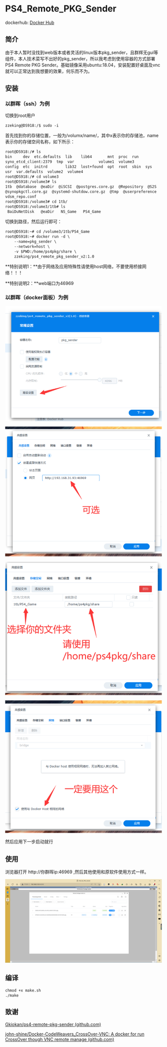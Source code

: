 # PS4_Remote_PKG_Sender

dockerhub: [Docker Hub](https://hub.docker.com/r/zzeking/ps4_remote_pkg_sender_v2)

## 简介

由于本人暂时没找到web版本或者灵活的linux版本pkg_sender，且群辉无gui等组件，本人技术菜写不出好的pkg_sender，所以我考虑到使用容器的方式部署PS4 Remote PKG Sender。基础镜像采用ubuntu:18.04，安装配置好桌面及vnc就可以正常达到我想要的效果，何乐而不为。

## 安装

### 以群晖（ssh）为例

切换到root用户

```
zzeking@DS918:/$ sudo -i
```



首先找到你的存储位置，一般为/volumx/name/，其中x表示你的存储池，name表示你的存储空间名称，如下所示：

```shell
root@DS918:/# ls
bin     dev  etc.defaults  lib    lib64       mnt  proc  run   syno_etcd_client:2379  tmp  var           volume1  volume3
config  etc  initrd        lib32  lost+found  opt  root  sbin  sys                    usr  var.defaults  volume2  volume4
root@DS918:/# cd volume3
root@DS918:/volume3# ls
1tb  @database  @eaDir  @iSCSI  @postgres.core.gz  @Repository  @S2S  @synopkgctl.core.gz  @systemd-shutdow.core.gz  @tmp  @userpreference  vdsm_repo.conf
root@DS918:/volume3# cd 1tb/
root@DS918:/volume3/1tb# ls
 BaiDuNetDisk   @eaDir   NS_Game   PS4_Game

```

切换到路径，然后运行即可：

```shell
root@DS918:~# cd /volume3/1tb/PS4_Game
root@DS918:~# docker run -d \
	--name=pkg_sender \
	--network=host \
	-v $PWD:/home/ps4pkg/share \
	zzeking/ps4_remote_pkg_sender_v2:1.0
```

**特别说明1：**由于网络及应用特殊性请使用host网络，不要使用桥接网络！！！

**特别说明2：**web端口为46969

### 以群晖（docker面板）为例

![image-20221226225932309](README.assets/image-20221226225932309.png)

![image-20221226230020399](README.assets/image-20221226230020399.png)

![image-20221226230201253](README.assets/image-20221226230201253.png)

![image-20221226230321397](README.assets/image-20221226230321397.png)

然后应用下一步启动就行

## 使用

浏览器打开 http://你群晖ip:46969 ,然后其他使用和原软件使用方式一样。

![image-20221226230433774](README.assets/image-20221226230433774.png)

## 编译

```shell
chmod +x make.sh
./make
```

## 致谢

[Gkiokan/ps4-remote-pkg-sender (github.com)](https://github.com/Gkiokan/ps4-remote-pkg-sender)

[john-shine/Docker-CodeWeavers_CrossOver-VNC: A docker for run CrossOver though VNC remote manage (github.com)](https://github.com/john-shine/Docker-CodeWeavers_CrossOver-VNC/tree/master/BaiduNetdisk)
